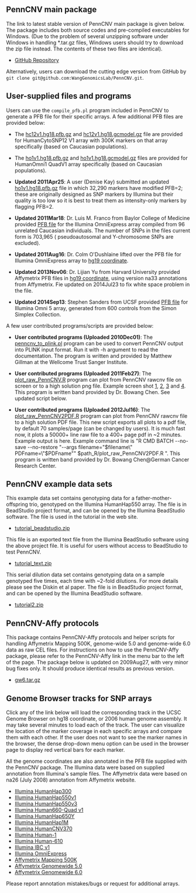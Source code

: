## PennCNV main package

The link to latest stable version of PennCNV main package is given below. The package includes both source codes and pre-compiled executables for Windows. (Due to the problem of several unzipping software under Windows in handling \*.tar.gz files, Windows users should try to download the zip file instead. The contents of these two files are identical).

- [GitHub Repository](https://github.com/WangGenomicsLab/PennCNV/releases)

Alternatively, users can download the cutting edge version from GitHub by `git clone git@github.com:WangGenomicsLab/PennCNV.git`.

## User-supplied files and programs

Users can use the `compile_pfb.pl` program included in PennCNV to generate a PFB file for their specific arrays. A few additional PFB files are provided below:

- The [hc12v1.hg18.pfb.gz](http://www.openbioinformatics.org/penncnv/download/hc12v1.hg18.pfb.gz) and [hc12v1.hg18.gcmodel.gz](http://www.openbioinformatics.org/penncnv/download/hc12v1.hg18.gcmodel.gz) file are provided for HumanCytoSNP12 V1 array with 300K markers on that array specifically (based on Caucasian populations).

- The [ho1v1.hg18.pfb.gz](http://www.openbioinformatics.org/penncnv/download/ho1v1.hg18.pfb.gz) and [ho1v1.hg18.gcmodel.gz](http://www.openbioinformatics.org/penncnv/download/ho1v1.hg18.gcmodel.gz) files are provided for HumanOmni1 QuadV1 array specifically (based on Caucasian populations).

- **Updated 2011Apr25**: A user (Denise Kay) submitted an updated [ho1v1.hg18.pfb.gz](http://www.openbioinformatics.org/penncnv/download/ho1v1.hg18.MOD.zip) file in which 32,290 markers have modified PFB=2; these are originally designed as SNP markers by Illumina but their quality is too low so it is best to treat them as intensity-only markers by flagging PFB=2.

- **Updated 2011Mar18**: Dr. Luis M. Franco from Baylor College of Medicine provided [PFB file](http://www.openbioinformatics.org/penncnv/download/OmniExpress_hg18.pfb.gz) for the Illumina OmniExpress array compiled from 96 unrelated Caucasian individuals. The number of SNPs in the files current form is 703,965 ( pseudoautosomal and Y-chromosome SNPs are excluded).

- **Updated 2011Aug16**: Dr. Colm O'Dushlaine lifted over the PFB file for Illumina OmniExpress array to [hg19 coordinate](http://www.openbioinformatics.org/penncnv/download/OmniExpress_hg19.pfb.gz).

- **Updated 2013Nov06**: Dr. Lijian Yu from Harvard University provided Affymetrix PFB files in [hg19 coordinate](http://www.openbioinformatics.org/penncnv/download/affygw6.hg19.pfb.gz), using version na33 annotations from Affymetrix. Fie updated on 2014Jul23 to fix white space problem in the file.

- **Updated 2014Sep13**: Stephen Sanders from UCSF provided [PFB file](http://www.openbioinformatics.org/penncnv/download/YALE_Merged_PFB_hg19.pfb) for Illumina Omni 5 array, generated from 600 controls from the Simon Simplex Collection.

A few user contributed programs/scripts are provided below:

- **User contributed programs (Uploaded 2010Dec01)**: The [penncnv_to_plink.pl](http://www.openbioinformatics.org/penncnv/download/penncnv_to_plink.pl) program can be used to convert PennCNV output into PLINK input format. Run it with -h argument to read the documentation. The program is written and provided by Matthew Gillman at the Wellcome Trust Sanger Institute.

- **User contributed programs (Uploaded 2011Feb27)**: The [plot_raw_PennCNV.R](http://www.openbioinformatics.org/penncnv/download/plot_raw_PennCNV.R) program can plot from PennCNV rawcnv file on screen or to a high solution png file. Example screen shot [1](img/PennCNV_76neu_3unique_chr18.png), [2](img/PennCNV_76neu_3unique_chr22.png), [3](img/test_chr02.png) and [4](img/test_chr18.png). This program is written band provided by Dr. Bowang Chen. See updated script below.

- **User contributed programs (Uploaded 2012Jul16)**: The [plot_raw_PennCNV2PDF.R](http://www.openbioinformatics.org/penncnv/download/plot_raw_PennCNV2PDF.R) program can plot from PennCNV rawcnv file to a high solution PDF file. This new script exports all plots to a pdf file, by default 70 samples/page (can be changed by users). It is much fast now, it plots a 50000+ line raw file to a 400+ page pdf in ~2 minutes. Example output is here. Example command line is "R CMD BATCH --no-save --no-restore "--args filename=\"$filename\" PDFname=\"$PDFname\"" $path_R/plot_raw_PennCNV2PDF.R ". This program is written band provided by Dr. Bowang Chen@German Cancer Research Center.

## PennCNV example data sets

This example data set contains genotyping data for a father-mother-offspring trio, genotyped on the Illumina HumanHap550 array. The file is in BeadStudio project format, and can be opened by the Illumina BeadStudio software. The file is used in the tutorial in the web site.

- [tutorial_beadstudio.zip](http://www.openbioinformatics.org/penncnv/download/tutorial_beadstudio.zip)

This file is an exported text file from the Illumina BeadStudio software using the above project file. It is useful for users without access to BeadStudio to test PennCNV.

- [tutorial_text.zip](http://www.openbioinformatics.org/penncnv/download/tutorial_text.zip)

This serial dilution data set contains genotyping data on a sample genotyped five times, each time with ~2-fold dilutions. For more details please see the Diskin et al paper. The file is in BeadStudio project format, and can be opened by the Illumina BeadStudio software.

- [tutorial2.zip](http://www.openbioinformatics.org/penncnv/download/tutorial2.zip)
 

## PennCNV-Affy protocols

This package contains PennCNV-Affy protocols and helper scripts for handling Affymetrix Mapping 500K, genome-wide 5.0 and genome-wide 6.0 data as raw CEL files. For instructions on how to use the PennCNV-Affy package, please refer to the PennCNV-Affy link in the menu bar to the left of the page. The package below is updated on 2009Aug27, with very minor bug fixes only. It should produce identical results as previous version.

- [gw6.tar.gz](http://www.openbioinformatics.org/penncnv/download/gw6.tar.gz)
 

## Genome Browser tracks for SNP arrays

Click any of the link below will load the corresponding track in the UCSC Genome Browser on hg18 coordinate, or 2006 human genome assembly. It may take several minutes to load each of the track. The user can visualize the location of the marker coverage in each specific arrays and compare them with each other. If the user does not want to see the marker names in the browser, the dense drop-down menu option can be used in the browser page to display red vertical bars for each marker.

All the genome coordinates are also annotated in the PFB file supplied with the PennCNV package. The Illumina data were based on supplied annotation from Illumina's sample files. The Affymetrix data were based on na26 (July 2008) annotation from Affymetrix website.

- [Illumina HumanHap300](http://genome.ucsc.edu/cgi-bin/hgTracks?db=hg18&hgt.customText=http://www.openbioinformatics.org/penncnv/gbtrack/hh300.hg18.bed.gz)
- [Illumina HumanHap550v1](http://genome.ucsc.edu/cgi-bin/hgTracks?db=hg18&hgt.customText=http://www.openbioinformatics.org/penncnv/gbtrack/hh550v1.hg18.bed.gz)
- [Illumina HumanHap550v3](http://genome.ucsc.edu/cgi-bin/hgTracks?db=hg18&hgt.customText=http://www.openbioinformatics.org/penncnv/gbtrack/hh550v3.hg18.bed.gz)
- [Illumina Human660-Quad v1](http://genome.ucsc.edu/cgi-bin/hgTracks?db=hg18&hgt.customText=http://www.openbioinformatics.org/penncnv/gbtrack/hh660v1.hg18.bed.gz)
- [Illumina HumanHap650Y](http://genome.ucsc.edu/cgi-bin/hgTracks?db=hg18&hgt.customText=http://www.openbioinformatics.org/penncnv/gbtrack/hh650.hg18.bed.gz)
- [Illumina HumanHap1M](http://genome.ucsc.edu/cgi-bin/hgTracks?db=hg18&hgt.customText=http://www.openbioinformatics.org/penncnv/gbtrack/hh1m.hg18.bed.gz)
- [Illumina HumanCNV370](http://genome.ucsc.edu/cgi-bin/hgTracks?db=hg18&hgt.customText=http://www.openbioinformatics.org/penncnv/gbtrack/hc370.hg18.bed.gz)
- [Illumina Human-1](http://genome.ucsc.edu/cgi-bin/hgTracks?db=hg18&hgt.customText=http://www.openbioinformatics.org/penncnv/gbtrack/human1.hg18.bed.gz)
- [Illumina Human-610](http://genome.ucsc.edu/cgi-bin/hgTracks?db=hg18&hgt.customText=http://www.openbioinformatics.org/penncnv/gbtrack/human610.hg18.bed.gz)
- [Illumina IBC v1](http://genome.ucsc.edu/cgi-bin/hgTracks?db=hg18&hgt.customText=http://www.openbioinformatics.org/penncnv/gbtrack/ibcv1.hg18.bed.gz)
- [Illumina OmniExpress](http://genome.ucsc.edu/cgi-bin/hgTracks?db=hg18&hgt.customText=http://www.openbioinformatics.org/penncnv/gbtrack/omniexpress.bed.gz)
- [Affymetrix Mapping 500K](http://genome.ucsc.edu/cgi-bin/hgTracks?db=hg18&hgt.customText=http://www.openbioinformatics.org/penncnv/gbtrack/affy500k.hg18.bed.gz)
- [Affymetrix Genomewide 5.0](http://genome.ucsc.edu/cgi-bin/hgTracks?db=hg18&hgt.customText=http://www.openbioinformatics.org/penncnv/gbtrack/affygw5.hg18.bed.gz)
- [Affymetrix Genomewide 6.0](http://genome.ucsc.edu/cgi-bin/hgTracks?db=hg18&hgt.customText=http://www.openbioinformatics.org/penncnv/gbtrack/affygw6.hg18.bed.gz)

Please report annotation mistakes/bugs or request for additional arrays.

